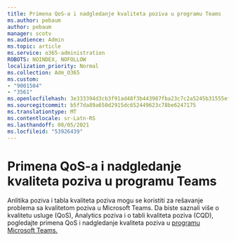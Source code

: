 ```yaml
---
title: Primena QoS-a i nadgledanje kvaliteta poziva u programu Teams
ms.author: pebaum
author: pebaum
manager: scotv
ms.audience: Admin
ms.topic: article
ms.service: o365-administration
ROBOTS: NOINDEX, NOFOLLOW
localization_priority: Normal
ms.collection: Adm_O365
ms.custom:
- "9001504"
- "3561"
ms.openlocfilehash: 3e333394d3cb3f91ad48f3b443987fba23c7c2a5245b31555ef07ccf09e46be4
ms.sourcegitcommit: b5f7da89a650d2915dc652449623c78be6247175
ms.translationtype: MT
ms.contentlocale: sr-Latn-RS
ms.lasthandoff: 08/05/2021
ms.locfileid: "53926439"
---
```

# <a name="implement-qos-and-monitor-call-quality-in-teams"></a>Primena QoS-a i nadgledanje kvaliteta poziva u programu Teams

Anlitika poziva i tabla kvaliteta poziva mogu se koristiti za rešavanje problema sa kvalitetom poziva u Microsoft Teams. Da biste saznali više o kvalitetu usluge (QoS), Analytics poziva i o tabli kvaliteta poziva (CQD), pogledajte primena QoS i nadgledanje kvaliteta poziva u [programu Microsoft Teams.](https://docs.microsoft.com/microsoftteams/monitor-call-quality-qos) 
